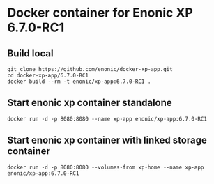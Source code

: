 # Docker container for Enonic XP 6.7.0-RC1

## Build local

    git clone https://github.com/enonic/docker-xp-app.git
    cd docker-xp-app/6.7.0-RC1
    docker build --rm -t enonic/xp-app:6.7.0-RC1 .

## Start enonic xp container standalone

    docker run -d -p 8080:8080 --name xp-app enonic/xp-app:6.7.0-RC1

## Start enonic xp container with linked storage container

    docker run -d -p 8080:8080 --volumes-from xp-home --name xp-app enonic/xp-app:6.7.0-RC1
